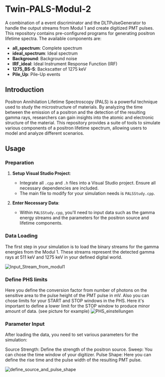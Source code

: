 # Twin-PALS-Modul-2
A combination of a event discriminator and the DLTPulseGenerator to handle the output streams from Modul 1 and create digitized PMT pulses.
This repository contains pre-configured programs for generating positron lifetime spectra. The available components are:

- **all_spectrum**: Complete spectrum
- **ideal_spectrum**: Ideal spectrum
- **Background**: Background noise
- **IRF_ideal**: Ideal Instrument Response Function (IRF)
- **1275_BS-S**: Backscatter of 1275 keV
- **Pile_Up**: Pile-Up events

## Introduction

Positron Annihilation Lifetime Spectroscopy (PALS) is a powerful technique used to study the microstructure of materials. By analyzing the time between the emission of a positron and the detection of the resulting gamma rays, researchers can gain insights into the atomic and electronic structure of the material. This repository provides a suite of tools to simulate various components of a positron lifetime spectrum, allowing users to model and analyze different scenarios.

## Usage

### Preparation

1. **Setup Visual Studio Project**:
    - Integrate all `.cpp` and `.h` files into a Visual Studio project. Ensure all necessary dependencies are included.
    - The main file to modify for your simulation needs is `PALSStudy.cpp`.

2. **Enter Necessary Data**:
    - Within `PALSStudy.cpp`, you'll need to input data such as the gamma energy streams and the parameters for the positron source and lifetime components.

### Data Loading

The first step in your simulation is to load the binary streams for the gamma energies from the Modul 1. These streams represent the detected gamma rays at 511 keV and 1275 keV in your defined digital world.

![Input_Stream_from_modul1](https://github.com/DB-science/Twin-PALS-Modul-2/assets/102671948/852e71a9-c8d4-4d6f-8155-52e3ceac48cb)

### Define PHS limits

Here you define the conversion factor from number of photons on the sensitive area to the pulse height of the PMT pulse in mV. Also you can chose limits for your START and STOP windows in the PHS. Here it's important to define a lower limit for the STOP window to produce minor amount of data. (see picture for example)
![PHS_einstellungen](https://github.com/DB-science/Twin-PALS-Modul-2/assets/102671948/c744483e-0f3a-4803-9d12-cd9a6173210d)

### Parameter Input
After loading the data, you need to set various parameters for the simulation:

Source Strength: Define the strength of the positron source.
Sweep: You can chose the time window of your digitizer.
Pulse Shape: Here you can define the rise time and the pulse width of the resulting PMT pulse.

![define_source_and_pulse_shape](https://github.com/DB-science/Twin-PALS-Modul-2/assets/102671948/0a6def47-ab0f-41ee-96d3-317a10e8abac)

